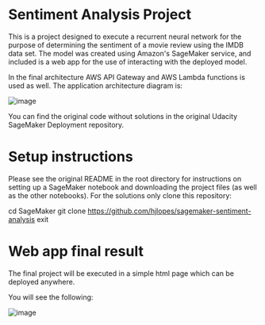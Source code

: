# Sentiment Analysis Project

This is a project designed to execute a recurrent neural network for the purpose of determining the sentiment of a movie review using the IMDB data set.
The model was created using Amazon's SageMaker service, and included is a web app for the use of interacting with the deployed model.

In the final architecture AWS API Gateway and AWS Lambda functions is used as well. The application architecture diagram is:

![image](https://user-images.githubusercontent.com/77180350/113464014-50fa9b80-93ef-11eb-8bd5-7e228d4acfd1.png)

You can find the original code without solutions in the original Udacity SageMaker Deployment repository.

# Setup instructions

Please see the original README in the root directory for instructions on setting up a SageMaker notebook and downloading the project files (as well as the other notebooks).
For the solutions only clone this repository:

cd SageMaker
git clone https://github.com/hjlopes/sagemaker-sentiment-analysis
exit

# Web app final result

The final project will be executed in a simple html page which can be deployed anywhere.

You will see the following:

![image](https://user-images.githubusercontent.com/77180350/113464120-062d5380-93f0-11eb-86ff-273816e851e4.png)

